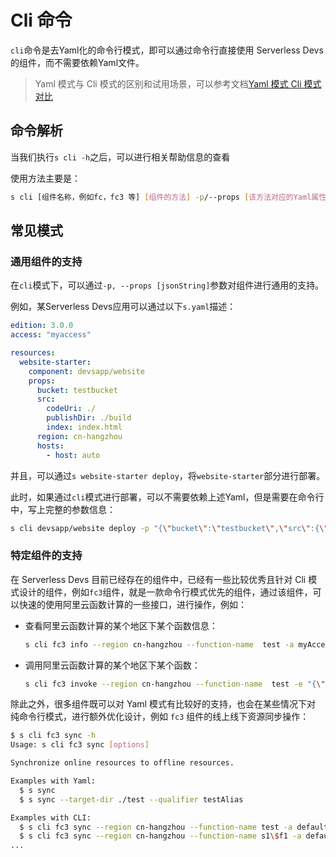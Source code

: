 # Cli 命令

`cli`命令是去Yaml化的命令行模式，即可以通过命令行直接使用 Serverless Devs 的组件，而不需要依赖Yaml文件。

> Yaml 模式与 Cli 模式的区别和试用场景，可以参考文档[Yaml 模式 Cli 模式对比](../spec.md#yaml-cli)

## 命令解析

当我们执行`s cli -h`之后，可以进行相关帮助信息的查看

使用方法主要是：

```bash
s cli [组件名称，例如fc，fc3 等] [组件的方法] -p/--props [该方法对应的Yaml属性（JSON字符串）] -a/--access [指定密钥信息] [其他设定]
```

## 常见模式

### 通用组件的支持

在`cli`模式下，可以通过`-p, --props [jsonString]`参数对组件进行通用的支持。

例如，某Serverless Devs应用可以通过以下`s.yaml`描述：

```yaml
edition: 3.0.0
access: "myaccess"

resources:
  website-starter:
    component: devsapp/website
    props:
      bucket: testbucket
      src:
        codeUri: ./
        publishDir: ./build
        index: index.html
      region: cn-hangzhou
      hosts:
        - host: auto
```

并且，可以通过`s website-starter deploy`，将`website-starter`部分进行部署。

此时，如果通过`cli`模式进行部署，可以不需要依赖上述Yaml，但是需要在命令行中，写上完整的参数信息：

```bash
s cli devsapp/website deploy -p "{\"bucket\":\"testbucket\",\"src\":{\"codeUri\":\"./\",\"publishDir\":\"./build\",\"index\":\"index.html\"},\"region\":\"cn-hangzhou\",\"hosts\":[{\"host\":\"auto\"}]}" -a myaccess
```

### 特定组件的支持

在 Serverless Devs 目前已经存在的组件中，已经有一些比较优秀且针对 Cli 模式设计的组件，例如`fc3`组件，就是一款命令行模式优先的组件，通过该组件，可以快速的使用阿里云函数计算的一些接口，进行操作，例如：

- 查看阿里云函数计算的某个地区下某个函数信息：

    ```bash
    s cli fc3 info --region cn-hangzhou --function-name  test -a myAccess
    ```

- 调用阿里云函数计算的某个地区下某个函数：

    ```bash
    s cli fc3 invoke --region cn-hangzhou --function-name  test -e "{\"key\" : \"val\"}" -a myAccess
    ```

除此之外，很多组件既可以对 Yaml 模式有比较好的支持，也会在某些情况下对 纯命令行模式，进行额外优化设计，例如 `fc3` 组件的线上线下资源同步操作：

```bash
$ s cli fc3 sync -h
Usage: s cli fc3 sync [options]

Synchronize online resources to offline resources.

Examples with Yaml:
  $ s sync
  $ s sync --target-dir ./test --qualifier testAlias

Examples with CLI:
  $ s cli fc3 sync --region cn-hangzhou --function-name test -a default
  $ s cli fc3 sync --region cn-hangzhou --function-name s1\$f1 -a default
...
```
